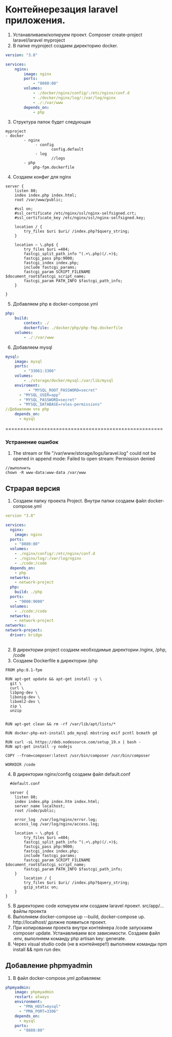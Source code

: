 # Контейнерезация laravel приложения.
1. Устанавливаем/копируем проект. Composer create-project laravel/laravel myproject
2. В папке myproject создаем директорию docker.
```yml
version: "3.8"

services:
	nginx:
		image: nginx
		ports:
			- "8080:80"
		volumes:
			- ./docker/nginx/config/:/etc/nginx/conf.d
			- ./docker/nginx/log/:/var/log/nginx
			- ./:/var/www
		depends_on:
			- php
```
3. Структура папок будет следующая
```
myproject
- docker
		- nginx
			 - config
			 		config.default
			 - log
			 		//logs
		- php
			php-fpm.dockerfile
```
4. Создаем конфиг для nginx
```
server {
	listen 80;
	index index.php index.html;
	root /var/www/public;
    
    #ssl on;
    #ssl_certificate /etc/nginx/ssl/nginx-selfsigned.crt;
    #ssl_certificate_key /etc/nginx/ssl/nginx-selfsigned.key;

    location / {
        try_files $uri $uri/ /index.php?$query_string;
    }

	location ~ \.php$ {
        try_files $uri =404;
        fastcgi_split_path_info ^(.+\.php)(/.+)$;
        fastcgi_pass php:9000;
        fastcgi_index index.php;
        include fastcgi_params;
        fastcgi_param SCRIPT_FILENAME $document_root$fastcgi_script_name;
        fastcgi_param PATH_INFO $fastcgi_path_info;
    }

}
```
5. Добавляем php в docker-compose.yml
```yml
php:
	build:
		context: ./
		dockerfile: ./docker/php/php-fmp.dockerfile
	volumes:
		- ./:/var/www
```
6. Добавляем mysql
```yml
mysql:
	image: mysql
	ports:
		- "33061:3306"
	volumes:
		- ./storage/docker/mysql:/var/lib/mysql
	enviroment:
		  - "MYSQL_ROOT_PASSWORD=secret"
      - "MYSQL_USER=app"
      - "MYSQL_PASSWORD=secret"
      - "MYSQL_DATABASE=roles-permissions"
//Добавляем что php
    depends_on:
      - mysql
```

=====================================================		
### Устранение ошибок 
1. The stream or file "/var/www/storage/logs/laravel.log" could not be opened in append mode: Failed to open stream: Permission denied 
```
//выполнить
chown -R www-data:www-data /var/www
```
















## Страрая версия
  1. Создаем папку проекта Project. Внутри папки создаем файл docker-compose.yml
  ```yml
  version "3.8"
  
  services:
    nginx:
      image: nginx
    ports:
      - "8080:80"
    volumes:
      - ./nginx/config/:/etc/nginx/conf.d
      - ./nginx/log/:/var/log/nginx
      - ./code:/code
    depends_on:
      - php
    networks:
      - network-project
    php:
      build: ./php
    ports: 
      - "9000:9000"
    volumes: 
      - ./code:/code
    networks:
      - network-project
networks:
  network-project:
    driver: bridge
    
  ```
  2. В директории project создаем необходимые директории /nginx, /php, /code
  3. Создаем Dockerfile в директории /php
  ```
FROM php:8.1-fpm

RUN apt-get update && apt-get install -y \
    git \
    curl \
    libpng-dev \
    libonig-dev \
    libxml2-dev \
    zip \
    unzip


RUN apt-get clean && rm -rf /var/lib/apt/lists/*

RUN docker-php-ext-install pdo_mysql mbstring exif pcntl bcmath gd

RUN curl -sL https://deb.nodesource.com/setup_19.x | bash - 
RUN apt-get install -y nodejs

COPY --from=composer:latest /usr/bin/composer /usr/bin/composer

WORKDIR /code
  ```
4. В директории nginx/config создаем файл default.conf
```
  #default.conf
  
  server {
	listen 80;
	index index.php index.htm index.html;
    server_name localhost;
	root /code/public;

	error_log  /var/log/nginx/error.log;
	access_log /var/log/nginx/access.log;

	location ~ \.php$ {
        try_files $uri =404;
        fastcgi_split_path_info ^(.+\.php)(/.+)$;
        fastcgi_pass php:9000;
        fastcgi_index index.php;
        include fastcgi_params;
        fastcgi_param SCRIPT_FILENAME $document_root$fastcgi_script_name;
        fastcgi_param PATH_INFO $fastcgi_path_info;
    }
        location / {
        try_files $uri $uri/ /index.php?$query_string;
        gzip_static on;
    }
}
```
5. В директорию code копируем или создаем laravel проект. src/app/... файлы проекта
6. Выполняем docker-compose up --build, docker-compose up. http://localhost/ должне появиться проект.
7. При копировании проекта внутри контейнера /code запускаем composer update. Устанавливаем все зависимости. Создаем файл .env, выполняем команду php artisan key: generate.
8. Через visual studio code (не в контейнере!!) выполняем команды npm install && npm run dev.
 

## Добавление phpmyadmin
1. В файл docker-compose.yml добавляем:
```yml
phpmyadmin:
    image: phpmyadmin
    restart: always
    environment:
      - "PMA_HOST=mysql"
      - "PMA_PORT=3306"
    depends_on:
      - mysql
    ports:
      - "8888:80"
  ```


